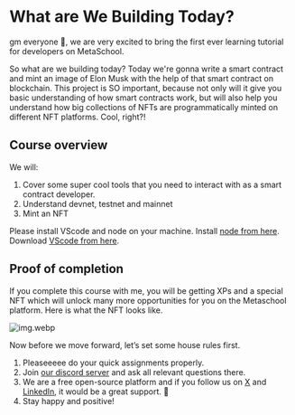 # What are We Building Today?

gm everyone 🌈, we are very excited to bring the first ever learning tutorial for developers on MetaSchool.

So what are we building today? Today we're gonna write a smart contract and mint an image of Elon Musk with the help of that smart contract on blockchain. This project is SO important, because not only will it give you basic understanding of how smart contracts work, but will also help you understand how big collections of NFTs are programmatically minted on different NFT platforms. Cool, right?!

## Course overview

We will:

1. Cover some super cool tools that you need to interact with as a smart contract developer.
2. Understand devnet, testnet and mainnet
3. Mint an NFT

Please install VScode and node on your machine. Install [node from here](https://nodejs.org/en/). Download [VScode from here](https://code.visualstudio.com/).

## Proof of completion

If you complete this course with me, you will be getting XPs and a special NFT which will unlock many more opportunities for you on the Metaschool platform. Here is what the NFT looks like.

![img.webp](https://github.com/0xmetaschool/Learning-Projects/blob/main/assests_for_all/course%20NFT.webp?raw=true)


Now before we move forward, let’s set some house rules first.

1. Pleaseeeee do your quick assignments properly.
2. Join [our discord server](https://discord.gg/vbVMUwXWgc) and ask all relevant questions there.
3. We are a free open-source platform and if you follow us on [X](https://bit.ly/elon-nft-twitter) and [LinkedIn](https://bit.ly/elon-nft-linkedin), it would be a great support. 🫣
4. Stay happy and positive!
